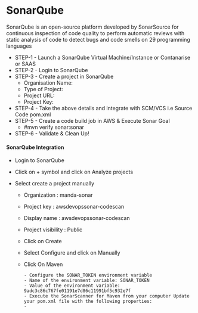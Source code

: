 # SonarQube
SonarQube is an open-source platform developed by SonarSource for continuous inspection of code quality to perform automatic reviews with static analysis of code to detect bugs and code smells on 29 programming languages


-   STEP-1  -   Launch a SonarQube Virtual Machine/Instance or Contanarise or SAAS
-   STEP-2  -   Login to SonarQube
-   STEP-3  -   Create a project in SonarQube
    -   Organisation Name:
    -   Type of Project:
    -   Project URL:
    -   Project Key:
-  STEP-4   -   Take the above details and integrate with SCM/VCS i.e Source Code pom.xml
-  STEP-5   -   Create a code build job in AWS & Execute Sonar Goal
   -  #mvn verify sonar:sonar
- STEP-6    -   Validate & Clean Up!


#### SonarQube Integration
-   Login to SonarQube
-   Click on + symbol and click on Analyze projects
-   Select create a project manually   
    
    - Organization : manda-sonar 
    - Project key : awsdevopssonar-codescan
    - Display name : awsdevopssonar-codescan
    - Project visibility : Public
    - Click on Create
    - Select Configure and click on Manually 
    - Click On Maven
          
          - Configure the SONAR_TOKEN environment variable
          - Name of the environment variable: SONAR_TOKEN
          - Value of the environment variable: 9adc3c86c767fe01191e7d86c11991bf5c932e7f
          - Execute the SonarScanner for Maven from your computer Update your pom.xml file with the following properties: 
          - 